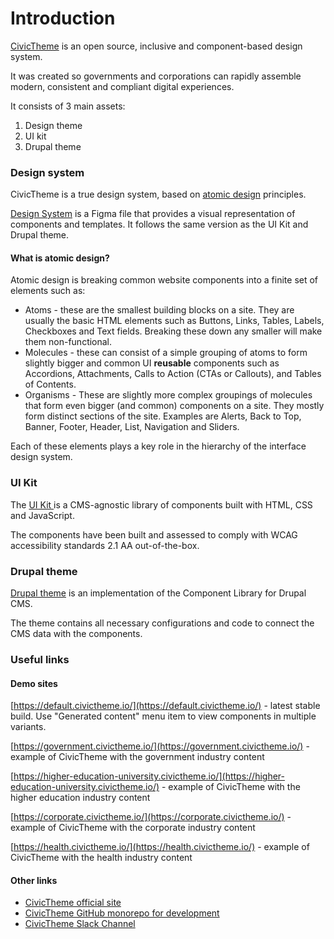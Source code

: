 # Introduction

[CivicTheme](https://civictheme.io) is an open source, inclusive and component-based design system.

It was created so governments and corporations can rapidly assemble modern, consistent and compliant digital experiences.

It consists of 3 main assets:

1. Design theme
2. UI kit
3. Drupal theme

### Design system

CivicTheme is a true design system, based on [atomic design](https://atomicdesign.bradfrost.com/chapter-2/) principles.

[Design System](https://civictheme.io/figma) is a Figma file that provides a visual representation of components and templates. It follows the same version as the UI Kit and Drupal theme.

#### What is atomic design? <a href="#aboutcivicthemedesignsystem-wip-whatisatomicdesign" id="aboutcivicthemedesignsystem-wip-whatisatomicdesign"></a>

Atomic design is breaking common website components into a finite set of elements such as:

* Atoms - these are the smallest building blocks on a site. They are usually the basic HTML elements such as Buttons, Links, Tables, Labels, Checkboxes and Text fields. Breaking these down any smaller will make them non-functional.
* Molecules - these can consist of a simple grouping of atoms to form slightly bigger and common UI **reusable** components such as Accordions, Attachments, Calls to Action (CTAs or Callouts), and Tables of Contents.
* Organisms - These are slightly more complex groupings of molecules that form even bigger (and common) components on a site. They mostly form distinct sections of the site. Examples are Alerts, Back to Top, Banner, Footer, Header, List, Navigation and Sliders.

Each of these elements plays a key role in the hierarchy of the interface design system.

### UI Kit <a href="#componentlibrary-wip-about" id="componentlibrary-wip-about"></a>

The [UI Kit ](https://civictheme.io/storybook)is a CMS-agnostic library of components built with HTML, CSS and JavaScript.

The components have been built and assessed to comply with WCAG accessibility standards 2.1 AA out-of-the-box.

### Drupal theme

[Drupal theme](https://www.drupal.org/project/civictheme) is an implementation of the Component Library for Drupal CMS.

The theme contains all necessary configurations and code to connect the CMS data with the components.

### Useful links <a href="#introduction-usefullinks" id="introduction-usefullinks"></a>

#### Demo sites <a href="#introduction-usefullinks" id="introduction-usefullinks"></a>

[https://default.civictheme.io/](https://default.civictheme.io/) - latest stable build. Use "Generated content" menu item to view components in multiple variants.

[https://government.civictheme.io/](https://government.civictheme.io/) - example of CivicTheme with the government industry content

[https://higher-education-university.civictheme.io/](https://higher-education-university.civictheme.io/) - example of CivicTheme with the higher education industry content

[https://corporate.civictheme.io/](https://corporate.civictheme.io/) - example of CivicTheme with the corporate industry content

[https://health.civictheme.io/](https://health.civictheme.io/) - example of CivicTheme with the health industry content

#### Other links

* [CivicTheme official site](https://www.civictheme.io/)
* [CivicTheme GitHub monorepo for development](https://github.com/salsadigitalauorg/civictheme\_source)
* [CivicTheme Slack Channel](https://drupal.slack.com/archives/C039UV0CQBZ)
